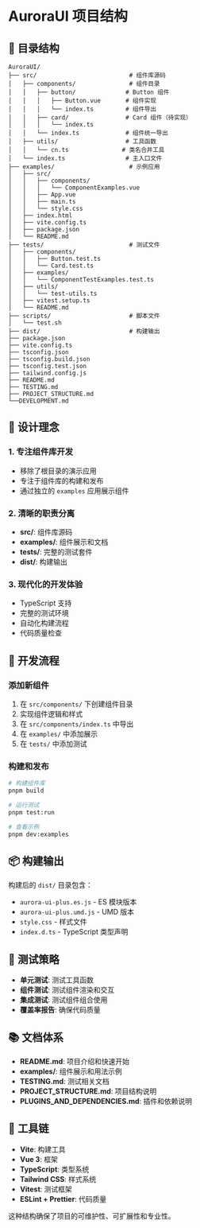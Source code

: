 # AuroraUI 项目结构

## 📁 目录结构

```
AuroraUI/
├── src/                          # 组件库源码
│   ├── components/               # 组件目录
│   │   ├── button/              # Button 组件
│   │   │   ├── Button.vue       # 组件实现
│   │   │   └── index.ts         # 组件导出
│   │   ├── card/                # Card 组件（待实现）
│   │   │   └── index.ts
│   │   └── index.ts             # 组件统一导出
│   ├── utils/                   # 工具函数
│   │   └── cn.ts               # 类名合并工具
│   └── index.ts                 # 主入口文件
├── examples/                     # 示例应用
│   ├── src/
│   │   ├── components/
│   │   │   └── ComponentExamples.vue
│   │   ├── App.vue
│   │   ├── main.ts
│   │   └── style.css
│   ├── index.html
│   ├── vite.config.ts
│   ├── package.json
│   └── README.md
├── tests/                        # 测试文件
│   ├── components/
│   │   ├── Button.test.ts
│   │   └── Card.test.ts
│   ├── examples/
│   │   └── ComponentTestExamples.test.ts
│   ├── utils/
│   │   └── test-utils.ts
│   ├── vitest.setup.ts
│   └── README.md
├── scripts/                      # 脚本文件
│   └── test.sh
├── dist/                         # 构建输出
├── package.json
├── vite.config.ts
├── tsconfig.json
├── tsconfig.build.json
├── tsconfig.test.json
├── tailwind.config.js
├── README.md
├── TESTING.md
├── PROJECT_STRUCTURE.md
└──DEVELOPMENT.md
```

## 🎯 设计理念

### 1. 专注组件库开发

- 移除了根目录的演示应用
- 专注于组件库的构建和发布
- 通过独立的 `examples` 应用展示组件

### 2. 清晰的职责分离

- **src/**: 组件库源码
- **examples/**: 组件展示和文档
- **tests/**: 完整的测试套件
- **dist/**: 构建输出

### 3. 现代化的开发体验

- TypeScript 支持
- 完整的测试环境
- 自动化构建流程
- 代码质量检查

## 🚀 开发流程

### 添加新组件

1. 在 `src/components/` 下创建组件目录
2. 实现组件逻辑和样式
3. 在 `src/components/index.ts` 中导出
4. 在 `examples/` 中添加展示
5. 在 `tests/` 中添加测试

### 构建和发布

```bash
# 构建组件库
pnpm build

# 运行测试
pnpm test:run

# 查看示例
pnpm dev:examples
```

## 📦 构建输出

构建后的 `dist/` 目录包含：

- `aurora-ui-plus.es.js` - ES 模块版本
- `aurora-ui-plus.umd.js` - UMD 版本
- `style.css` - 样式文件
- `index.d.ts` - TypeScript 类型声明

## 🧪 测试策略

- **单元测试**: 测试工具函数
- **组件测试**: 测试组件渲染和交互
- **集成测试**: 测试组件组合使用
- **覆盖率报告**: 确保代码质量

## 📚 文档体系

- **README.md**: 项目介绍和快速开始
- **examples/**: 组件展示和用法示例
- **TESTING.md**: 测试相关文档
- **PROJECT_STRUCTURE.md**: 项目结构说明
- **PLUGINS_AND_DEPENDENCIES.md**: 插件和依赖说明

## 🔧 工具链

- **Vite**: 构建工具
- **Vue 3**: 框架
- **TypeScript**: 类型系统
- **Tailwind CSS**: 样式系统
- **Vitest**: 测试框架
- **ESLint + Prettier**: 代码质量

这种结构确保了项目的可维护性、可扩展性和专业性。

